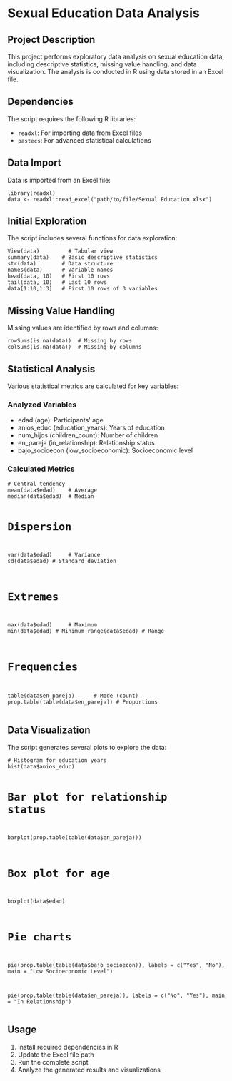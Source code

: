 <h1>Sexual Education Data Analysis</h1>
    
  <div class="section">
        <h2>Project Description</h2>
        <p>This project performs exploratory data analysis on sexual education data, including descriptive statistics, missing value handling, and data visualization. The analysis is conducted in R using data stored in an Excel file.</p>
    </div>
    
  <div class="section">
        <h2>Dependencies</h2>
        <p>The script requires the following R libraries:</p>
        <ul>
            <li><code>readxl</code>: For importing data from Excel files</li>
            <li><code>pastecs</code>: For advanced statistical calculations</li>
        </ul>
    </div>
    
  <div class="section">
        <h2>Data Import</h2>
        <p>Data is imported from an Excel file:</p>
        <pre><code>library(readxl)
data <- readxl::read_excel("path/to/file/Sexual Education.xlsx")</code></pre>
    </div>
    
  <div class="section">
        <h2>Initial Exploration</h2>
        <p>The script includes several functions for data exploration:</p>
        <pre><code>View(data)         # Tabular view
summary(data)    # Basic descriptive statistics
str(data)        # Data structure
names(data)      # Variable names
head(data, 10)   # First 10 rows
tail(data, 10)   # Last 10 rows
data[1:10,1:3]   # First 10 rows of 3 variables</code></pre>
    </div>
    
  <div class="section">
        <h2>Missing Value Handling</h2>
        <p>Missing values are identified by rows and columns:</p>
        <pre><code>rowSums(is.na(data))  # Missing by rows
colSums(is.na(data))  # Missing by columns</code></pre>
    </div>
    
  <div class="section">
        <h2>Statistical Analysis</h2>
        <p>Various statistical metrics are calculated for key variables:</p>
        
  <h3>Analyzed Variables</h3>
        <ul>
            <li><span class="variable">edad</span> (age): Participants' age</li>
            <li><span class="variable">anios_educ</span> (education_years): Years of education</li>
            <li><span class="variable">num_hijos</span> (children_count): Number of children</li>
            <li><span class="variable">en_pareja</span> (in_relationship): Relationship status</li>
            <li><span class="variable">bajo_socioecon</span> (low_socioeconomic): Socioeconomic level</li>
        </ul>
        
  <h3>Calculated Metrics</h3>
        <pre><code># Central tendency
mean(data$edad)    # Average
median(data$edad)  # Median

# Dispersion
var(data$edad)     # Variance
sd(data$edad)      # Standard deviation

# Extremes
max(data$edad)     # Maximum
min(data$edad)     # Minimum
range(data$edad)   # Range

# Frequencies
table(data$en_pareja)      # Mode (count)
prop.table(table(data$en_pareja))  # Proportions</code></pre>
    </div>
    
  <div class="section">
        <h2>Data Visualization</h2>
        <p>The script generates several plots to explore the data:</p>
        <pre><code># Histogram for education years
hist(data$anios_educ)

# Bar plot for relationship status
barplot(prop.table(table(data$en_pareja)))

# Box plot for age
boxplot(data$edad)

# Pie charts
pie(prop.table(table(data$bajo_socioecon)), labels = c("Yes", "No"), 
    main = "Low Socioeconomic Level")

pie(prop.table(table(data$en_pareja)), labels = c("No", "Yes"), 
    main = "In Relationship")</code></pre>
    </div>
    
  <div class="section">
        <h2>Usage</h2>
        <ol>
            <li>Install required dependencies in R</li>
            <li>Update the Excel file path</li>
            <li>Run the complete script</li>
            <li>Analyze the generated results and visualizations</li>
        </ol>
    </div>
